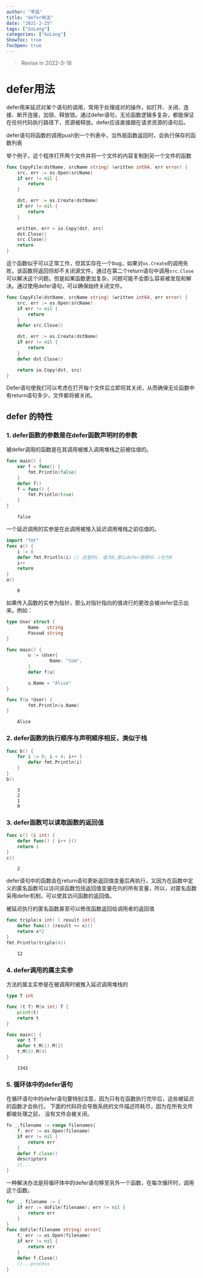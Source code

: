 ```yaml
---
author: "李昌"
title: "defer用法"
date: "2021-2-25"
tags: ["GoLang"]
categories: ["GoLang"]
ShowToc: true
TocOpen: true
---
```


> Revise in 2022-3-18

# defer用法

defer用来延迟对某个语句的调用，常用于处理成对的操作，如打开、关闭、连接、断开连接，加锁、释放锁。通过defer语句，无论函数逻辑多复杂，都能保证在任何代码执行路径下，资源被释放。defer应该直接跟在请求资源的语句后。

defer语句将函数的调用push到一个列表中，当外层函数返回时，会执行保存的函数列表

举个例子，这个程序打开两个文件并将一个文件的内容复制到另一个文件的函数
```go
func CopyFile(dstName, srcName string) (written int64, err error) {
    src, err := os.Open(srcName)
    if err != nil {
        return
    }

    dst, err := os.Create(dstName)
    if err != nil {
        return
    }

    written, err = io.Copy(dst, src)
    dst.Close()
    src.Close()
    return
}
```

这个函数似乎可以正常工作，但其实存在一个bug，如果对```os.Create```的调用失败，该函数将返回但却不关闭源文件，通过在第二个return语句中调用```src.Close```可以解决这个问题。但是如果函数更加复杂，问题可能不会那么容易被发现和解决。通过使用defer语句，可以确保始终关闭文件。
```go
func CopyFile(dstName, srcName string) (written int64, err error) {
    src, err := os.Open(srcName)
    if err != nil {
        return
    }
    defer src.Close()

    dst, err := os.Create(dstName)
    if err != nil {
        return
    }
    defer dst.Close()

    return io.Copy(dst, src)
}
```
Defer语句使我们可以考虑在打开每个文件后立即将其关闭，从而确保无论函数中有return语句多少，文件都将被关闭。


## defer 的特性
### 1. defer函数的参数是在defer函数声明时的参数

被defer调用的函数是在其调用被推入调用堆栈之前被估值的。
```go
func main() {
    var f = func() {
        fmt.Println(false)
    }
    defer f()
    f = func() {
        fmt.Println(true)
    }
}
```

```
    false
```

一个延迟调用的实参是在此调用被推入延迟调用堆栈之前估值的。
```go
import "fmt"
func a() {
    i := 0
    defer fmt.Println(i) // 这里的i，值为0,那么defer调用时，i也为0
    i++
    return
}
a()
```

```
    0
```

如果传入函数的实参为指针，那么对指针指向的值进行的更改会被defer显示出来。例如：
```go
type User struct {
        Name   string
        Passwd string
}

func main() {
        u := &User{
                Name: "tom",
        }
        defer f(u)

        u.Name = "Alice"
}

func f(u *User) {
        fmt.Println(u.Name)
}
```

```
    Alice
```

### 2. defer函数的执行顺序与声明顺序相反，类似于栈


```go
func b() {
    for i := 0; i < 4; i++ {
        defer fmt.Println(i)
    }
}
b()
```

```
    3
    2
    1
    0
```

### 3. defer函数可以读取函数的返回值

```go
func c() (i int) {
    defer func() { i++ }()
    return 1
}
c()
```

```
    2
```

defer语句中的函数会在return语句更新返回值变量后再执行，又因为在函数中定义的匿名函数可以访问该函数包括返回值变量在内的所有变量，所以，对匿名函数采用defer机制，可以使其访问函数的返回值。

被延迟执行的匿名函数甚至可以修改函数返回给调用者的返回值


```go
func triple(x int) ( result int){
    defer func() {result += x}()
    return x*2
}
fmt.Println(triple(4))
```

```
    12
```

### 4. defer调用的属主实参

方法的属主实参是在被调用时被推入延迟调用堆栈的
```go
type T int

func (t T) M(n int) T {
    print(t)
    return t
}

func main() {
    var t T
    defer t.M(1).M(2)
    t.M(3).M(4)
}
```

```
    1342
```


### 5. 循环体中的defer语句

在循环语句中的defer语句要特别注意，因为只有在函数执行完毕后，这些被延迟的函数才会执行。
下面的代码将会导致系统的文件描述符耗尽，因为在所有文件都被处理之前， 没有文件会被关闭。
```go
fo _,filename := range filenames{
    f, err := os.Open(filename)
    if err != nil {
        return err
    }
    defer f.close()
    descriptors
    //...
}
```

一种解决办法是将循环体中的defer语句移至另外一个函数，在每次循环时，调用这个函数。
```go
for _, filename := {
    if err := doFile(filename); err != nil {
        return err
    }
}
func doFile(filename string) error{
    f, err := os.Open(filename)
    if err != nil {
        return err
    }
    defer f.Close()
    //...process
}
```
